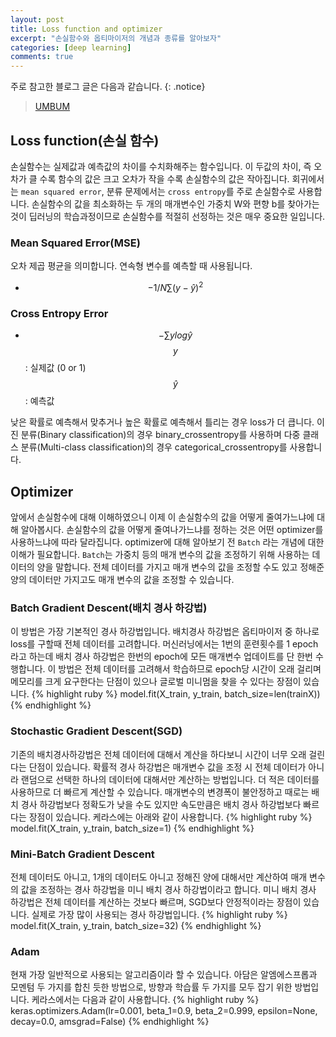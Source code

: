 ```yaml
---
layout: post
title: Loss function and optimizer
excerpt: "손실함수와 옵티마이저의 개념과 종류를 알아보자"
categories: [deep learning]
comments: true
---
```


주로 참고한 블로그 글은 다음과 같습니다.
{: .notice}
 
 > [UMBUM](https://umbum.tistory.com/222)

## Loss function(손실 함수)
손실함수는 실제값과 예측값의 차이를 수치화해주는 함수입니다. 이 두값의 차이, 즉 오차가 클 수록 함수의 값은 크고 오차가 작을 수록 손실함수의 값은 작아집니다. 회귀에서는 `mean squared error`, 분류 문제에서는 `cross entropy`를 주로 손실함수로 사용합니다. 손실함수의 값을 최소화하는 두 개의 매개변수인 가중치 W와 편향 b를 찾아가는 것이 딥러닝의 학습과정이므로 손실함수를 적절히 선정하는 것은 매우 중요한 일입니다.

### Mean Squared Error(MSE)
오차 제곱 평균을 의미합니다. 연속형 변수를 예측할 때 사용됩니다.
* $$-1/N \sum (y-\hat{y})^2 $$

### Cross Entropy Error 

* $$-\sum ylog\hat{y} $$
$$y$$: 실제값 (0 or 1) 
$$\hat{y}$$ : 예측값

낮은 확률로 예측해서 맞추거나 높은 확률로 예측해서 틀리는 경우 loss가 더 큽니다. 이진 분류(Binary classification)의 경우 binary_crossentropy를 사용하며 다중 클래스 분류(Multi-class classification)의 경우  categorical_crossentropy를 사용합니다. 

## Optimizer
앞에서 손실함수에 대해 이해하였으니 이제 이 손실함수의 값을 어떻게 줄여가느냐에 대해 알아봅시다. 손실함수의 값을 어떻게 줄여나가느냐를 정하는 것은 어떤 optimizer를 사용하느냐에 따라 달라집니다. optimizer에 대해 알아보기 전 `Batch` 라는 개념에 대한 이해가 필요합니다. `Batch`는 가중치 등의 매개 변수의 값을 조정하기 위해 사용하는 데이터의 양을 말합니다. 전체 데이터를 가지고 매개 변수의 값을 조정할 수도 있고 정해준 양의 데이터만 가지고도 매개 변수의 값을 조정할 수 있습니다. 
### Batch Gradient Descent(배치 경사 하강법)
이 방법은 가장 기본적인 경사 하강법입니다. 배치경사 하강법은 옵티마이저 중 하나로 loss를 구할때 전체 데이터를 고려합니다. 머신러닝에서는 1번의 훈련횟수를 1 epoch라고 하는데 배치 경사 하강법은 한번의 epoch에 모든 매개변수 업데이트를 단 한번 수행합니다. 이 방법은 전체 데이터를 고려해서 학습하므로 epoch당 시간이 오래 걸리며 메모리를 크게 요구한다는 단점이 있으나 글로벌 미니멈을 찾을 수 있다는 장점이 있습니다. 
{% highlight ruby %} 
model.fit(X_train, y_train, batch_size=len(trainX))
{% endhighlight %}
### Stochastic Gradient Descent(SGD)
기존의 배치경사하강법은 전체 데이터에 대해서 계산을 하다보니 시간이 너무 오래 걸린다는 단점이 있습니다. 확률적 경사 하강법은 매개변수 값을 조정 시 전체 데이터가 아니라 랜덤으로 선택한 하나의 데이터에 대해서만 계산하는 방법입니다. 더 적은 데이터를 사용하므로 더 빠르게 계산할 수 있습니다. 매개변수의 변경폭이 불안정하고 때로는 배치 경사 하강법보다 정확도가 낮을 수도 있지만 속도만큼은 배치 경사 하강법보다 빠르다는 장점이 있습니다. 케라스에는 아래와 같이 사용합니다.
{% highlight ruby %} 
model.fit(X_train, y_train, batch_size=1)
{% endhighlight %}
### Mini-Batch Gradient Descent
전체 데이터도 아니고, 1개의 데이터도 아니고 정해진 양에 대해서만 계산하여 매개 변수의 값을 조정하는 경사 하강법을 미니 배치 경사 하강법이라고 합니다. 미니 배치 경사 하강법은 전체 데이터를 계산하는 것보다 빠르며, SGD보다 안정적이라는 장점이 있습니다. 실제로 가장 많이 사용되는 경사 하강법입니다.
{% highlight ruby %} 
model.fit(X_train, y_train, batch_size=32)
{% endhighlight %}
### Adam
현재 가장 일반적으로 사용되는 알고리즘이라 할 수 있습니다. 아담은 알엠에스프롭과 모멘텀 두 가지를 합친 듯한 방법으로, 방향과 학습률 두 가지를 모두 잡기 위한 방법입니다. 케라스에서는 다음과 같이 사용합니다.
{% highlight ruby %} 
keras.optimizers.Adam(lr=0.001, beta_1=0.9, beta_2=0.999, epsilon=None, decay=0.0, amsgrad=False)
{% endhighlight %}

